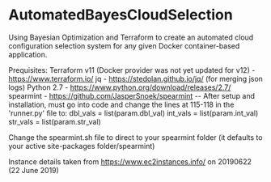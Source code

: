 # AutomatedBayesCloudSelection
Using Bayesian Optimization and Terraform to create an automated cloud configuration selection system for any given Docker container-based application.

Prequisites:
Terraform v11 (Docker provider was not yet updated for v12) - https://www.terraform.io/
jq - https://stedolan.github.io/jq/ (for merging json logs)
Python 2.7 - https://www.python.org/download/releases/2.7/
spearmint - https://github.com/JasperSnoek/spearmint
    -- After setup and installation, must go into code and change the lines at 115-118 in the 'runner.py' file to:
        dbl_vals = list(param.dbl_val)
        int_vals = list(param.int_val)
        str_vals = list(param.str_val)

Change the spearmint.sh file to direct to your spearmint folder (it defaults to your active site-packages folder/spearmint)

Instance details taken from https://www.ec2instances.info/ on 20190622 (22 June 2019)
